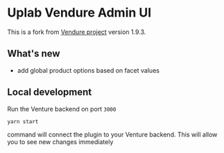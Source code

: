 # Uplab Vendure Admin UI

This is a fork from [Vendure project](https://github.com/vendure-ecommerce/vendure) version 1.9.3.

## What's new

* add global product options based on facet values

## Local development

Run the Venture backend on port `3000`

```
yarn start
```

command will connect the plugin to your Venture backend. This will allow you to see new changes immediately
